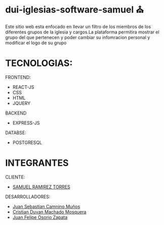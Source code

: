 # dui-iglesias-software-samuel :church:
Este sitio web esta enfocado en llevar un filtro de los miembros de los diferentes grupos de la iglesia y cargos.La plataforma permitira mostrar el grupo del que pertenecen y poder cambiar su infomracion personal y modificar el logo de su grupo


# TECNOLOGIAS:

FRONTEND:
 
* REACT-JS
* CSS
* HTML
* JQUERY

BACKEND

* EXPRESS-JS

DATABSE:

* POSTGRESQL


# INTEGRANTES

CLIENTE:

* [SAMUEL RAMIREZ TORRES](https://github.com/sistemasases)

DESARROLLADORES:

* [Juan Sebastian Camnino Muños](https://github.com/JuanSe320)
* [Cristian Duvan Machado Mosquera](https://github.com/CriistiianDM)
* [Juan Felipe Osorio Zapata](https://github.com/JFOZ1010)
